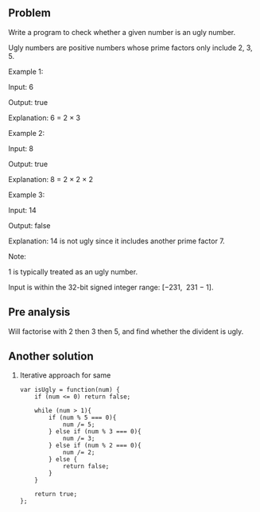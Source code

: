 ## Problem

Write a program to check whether a given number is an ugly number.

Ugly numbers are positive numbers whose prime factors only include 2, 3, 5.

Example 1:

Input: 6

Output: true

Explanation: 6 = 2 × 3

Example 2:

Input: 8

Output: true

Explanation: 8 = 2 × 2 × 2

Example 3:

Input: 14

Output: false

Explanation: 14 is not ugly since it includes another prime factor 7.

Note:

1 is typically treated as an ugly number.

Input is within the 32-bit signed integer range: [−231,  231 − 1].

## Pre analysis

Will factorise with 2 then 3 then 5, and find whether the divident is ugly.

## Another solution

1.  Iterative approach for same

        var isUgly = function(num) {
            if (num <= 0) return false;

            while (num > 1){
                if (num % 5 === 0){
                    num /= 5;
                } else if (num % 3 === 0){
                    num /= 3;
                } else if (num % 2 === 0){
                    num /= 2;
                } else {
                    return false;
                }
            }

            return true;
        };
